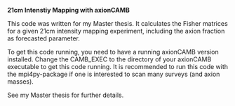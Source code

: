 ****21cm Intenstiy Mapping with axionCAMB****

This code was written for my Master thesis. It calculates the Fisher matrices for a given 21cm intensity mapping experiment, including the axion fraction as forecasted parameter. 

To get this code running, you need to have a running axionCAMB version installed. Change the CAMB_EXEC to the directory of your axionCAMB executable to get this code running. 
It is recommended to run this code with the mpi4py-package if one is interested to scan many surveys (and axion masses). 

See my Master thesis for further details. 




 
